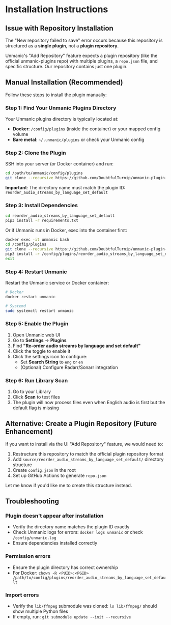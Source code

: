 # Installation Instructions

## Issue with Repository Installation

The "New repository failed to save" error occurs because this repository is structured as a **single plugin**, not a **plugin repository**.

Unmanic's "Add Repository" feature expects a plugin repository (like the official unmanic-plugins repo) with multiple plugins, a `repo.json` file, and specific structure. Our repository contains just one plugin.

## Manual Installation (Recommended)

Follow these steps to install the plugin manually:

### Step 1: Find Your Unmanic Plugins Directory

Your Unmanic plugins directory is typically located at:
- **Docker**: `/config/plugins` (inside the container) or your mapped config volume
- **Bare metal**: `~/.unmanic/plugins` or check your Unmanic config

### Step 2: Clone the Plugin

SSH into your server (or Docker container) and run:

```bash
cd /path/to/unmanic/config/plugins
git clone --recursive https://github.com/DoubtfulTurnip/unmanic-plugin-reorder-audio-set-default.git reorder_audio_streams_by_language_set_default
```

**Important**: The directory name must match the plugin ID: `reorder_audio_streams_by_language_set_default`

### Step 3: Install Dependencies

```bash
cd reorder_audio_streams_by_language_set_default
pip3 install -r requirements.txt
```

Or if Unmanic runs in Docker, exec into the container first:

```bash
docker exec -it unmanic bash
cd /config/plugins
git clone --recursive https://github.com/DoubtfulTurnip/unmanic-plugin-reorder-audio-set-default.git reorder_audio_streams_by_language_set_default
pip3 install -r /config/plugins/reorder_audio_streams_by_language_set_default/requirements.txt
exit
```

### Step 4: Restart Unmanic

Restart the Unmanic service or Docker container:

```bash
# Docker
docker restart unmanic

# Systemd
sudo systemctl restart unmanic
```

### Step 5: Enable the Plugin

1. Open Unmanic web UI
2. Go to **Settings** → **Plugins**
3. Find **"Re-order audio streams by language and set default"**
4. Click the toggle to enable it
5. Click the settings icon to configure:
   - Set **Search String** to `eng` or `en`
   - (Optional) Configure Radarr/Sonarr integration

### Step 6: Run Library Scan

1. Go to your Library
2. Click **Scan** to test files
3. The plugin will now process files even when English audio is first but the default flag is missing

## Alternative: Create a Plugin Repository (Future Enhancement)

If you want to install via the UI "Add Repository" feature, we would need to:

1. Restructure this repository to match the official plugin repository format
2. Add `source/reorder_audio_streams_by_language_set_default/` directory structure
3. Create `config.json` in the root
4. Set up GitHub Actions to generate `repo.json`

Let me know if you'd like me to create this structure instead.

## Troubleshooting

### Plugin doesn't appear after installation
- Verify the directory name matches the plugin ID exactly
- Check Unmanic logs for errors: `docker logs unmanic` or check `/config/unmanic.log`
- Ensure dependencies installed correctly

### Permission errors
- Ensure the plugin directory has correct ownership
- For Docker: `chown -R <PUID>:<PGID> /path/to/config/plugins/reorder_audio_streams_by_language_set_default`

### Import errors
- Verify the `lib/ffmpeg` submodule was cloned: `ls lib/ffmpeg/` should show multiple Python files
- If empty, run: `git submodule update --init --recursive`
